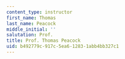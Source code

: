 ```yaml
---
content_type: instructor
first_name: Thomas
last_name: Peacock
middle_initial: ''
salutation: Prof.
title: Prof. Thomas Peacock
uid: b492779c-917c-5ea6-1283-1abb4bb327c1
---
```

